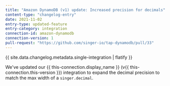 ```yaml
---
title: "Amazon DynamoDB (v1) update: Increased precision for decimals"
content-type: "changelog-entry"
date: 2021-11-02
entry-type: updated-feature
entry-category: integration
connection-id: amazon-dynamodb
connection-version: 1
pull-request: "https://github.com/singer-io/tap-dynamodb/pull/33"
---
```

{{ site.data.changelog.metadata.single-integration | flatify }}

We've updated our {{ this-connection.display_name }} (v{{ this-connection.this-version }}) integration to expand the decimal precision to match the max width of a `singer.decimal`.